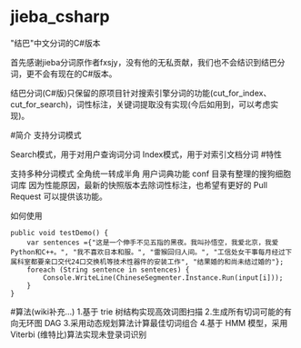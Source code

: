 # jieba_csharp
"结巴"中文分词的C#版本

首先感谢jieba分词原作者fxsjy，没有他的无私贡献，我们也不会结识到结巴分词，更不会有现在的C#版本。

结巴分词(C#版)只保留的原项目针对搜索引擎分词的功能(cut_for_index、cut_for_search)，词性标注，关键词提取没有实现(今后如用到，可以考虑实现)。

#简介
支持分词模式

Search模式，用于对用户查询词分词
Index模式，用于对索引文档分词
#特性

支持多种分词模式
全角统一转成半角
用户词典功能
conf 目录有整理的搜狗细胞词库
因为性能原因，最新的快照版本去除词性标注，也希望有更好的 Pull Request 可以提供该功能。

如何使用
```
public void testDemo() {
    var sentences ={"这是一个伸手不见五指的黑夜。我叫孙悟空，我爱北京，我爱Python和C++。", "我不喜欢日本和服。", "雷猴回归人间。", "工信处女干事每月经过下属科室都要亲口交代24口交换机等技术性器件的安装工作", "结果婚的和尚未结过婚的"};
    foreach (String sentence in sentences) {
        Console.WriteLine(ChineseSegmenter.Instance.Run(input[i]));
    }
}
```
#算法(wiki补充…)
1.基于 trie 树结构实现高效词图扫描
2.生成所有切词可能的有向无环图 DAG
3.采用动态规划算法计算最佳切词组合
4.基于 HMM 模型，采用 Viterbi (维特比)算法实现未登录词识别
